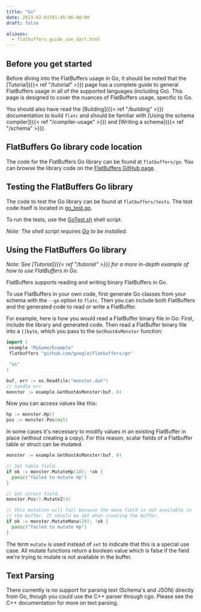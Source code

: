 ```yaml
---
title: "Go"
date: 2023-02-01T01:45:06-08:00
draft: false

aliases:
  - flatbuffers_guide_use_dart.html
---
```


## Before you get started

Before diving into the FlatBuffers usage in Go, it should be noted that the
[Tutorial]({{< ref "/tutorial" >}}) page has a complete guide to general
FlatBuffers usage in all of the supported languages (including Go). This page is
designed to cover the nuances of FlatBuffers usage, specific to Go.

You should also have read the [Building]({{< ref "/building" >}})
documentation to build `flatc` and should be familiar with [Using the schema
compiler]({{< ref "/compiler-usage" >}}) and [Writing a
schema]({{< ref "/schema" >}}).

## FlatBuffers Go library code location

The code for the FlatBuffers Go library can be found at `flatbuffers/go`. You
can browse the library code on the
[FlatBuffers GitHub page](https://github.com/google/flatbuffers/tree/master/go).

## Testing the FlatBuffers Go library

The code to test the Go library can be found at `flatbuffers/tests`. The test
code itself is located in
[go_test.go](https://github.com/google/flatbuffers/blob/master/tests/go_test.go).

To run the tests, use the
[GoTest.sh](https://github.com/google/flatbuffers/blob/master/tests/GoTest.sh)
shell script.

_Note: The shell script requires [Go](https://golang.org/doc/install) to be
installed._

## Using the FlatBuffers Go library

_Note: See [Tutorial]({{< ref "/tutorial" >}}) for a more in-depth
example of how to use FlatBuffers in Go._

FlatBuffers supports reading and writing binary FlatBuffers in Go.

To use FlatBuffers in your own code, first generate Go classes from your schema
with the `--go` option to `flatc`. Then you can include both FlatBuffers and the
generated code to read or write a FlatBuffer.

For example, here is how you would read a FlatBuffer binary file in Go: First,
include the library and generated code. Then read a FlatBuffer binary file into
a `[]byte`, which you pass to the `GetRootAsMonster` function:

```go
import (
 example "MyGame/Example"
 flatbuffers "github.com/google/flatbuffers/go"

 "os"
)

buf, err := os.ReadFile("monster.dat")
// handle err
monster := example.GetRootAsMonster(buf, 0)
```

Now you can access values like this:

```go
hp := monster.Hp()
pos := monster.Pos(nil)
```

In some cases it's necessary to modify values in an existing FlatBuffer in place
(without creating a copy). For this reason, scalar fields of a Flatbuffer table
or struct can be mutated.

```go
monster := example.GetRootAsMonster(buf, 0)

// Set table field.
if ok := monster.MutateHp(10); !ok {
  panic("failed to mutate Hp")
}

// Set struct field.
monster.Pos().MutateZ(4)

// This mutation will fail because the mana field is not available in
// the buffer. It should be set when creating the buffer.
if ok := monster.MutateMana(20); !ok {
  panic("failed to mutate Hp")
}
```

The term `mutate` is used instead of `set` to indicate that this is a special
use case. All mutate functions return a boolean value which is false if the
field we're trying to mutate is not available in the buffer.

## Text Parsing

There currently is no support for parsing text (Schema's and JSON) directly from
Go, though you could use the C++ parser through cgo. Please see the C++
documentation for more on text parsing.

<br>
